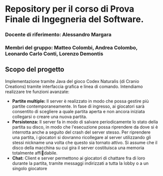 # Repository per il corso di Prova Finale di Ingegneria del Software.

### Docente di riferimento: Alessandro Margara

### Membri del gruppo: Matteo Colombi, Andrea Colombo, Leonardo Carlo Conti, Lorenzo Demontis

## Scopo del progetto 
Implementazione tramite Java del gioco Codex Naturalis (di Cranio Creations) tramite interfaccia grafica e linea di comando. Intendiamo realizzare tre funzioni avanzate:

* **Partite multiple:** Il server è realizzato in modo che possa gestire più partite contemporaneamente. In fase di ingresso, ai giocatori sarà consentito di scegliere a quale partita aperta e non ancora iniziata collegarsi o creare una nuova partita.
* **Persistenza:** Il server fa in modo di salvare periodicamente lo stato della partita su disco, in modo che l'esecuzione possa riprendere da dove si è interrotta anche a seguito del crash del server stesso. Per riprendere una partita, i giocatori si dovranno ricollegare al server utilizzando gli stessi nickname una volta che questo sia tornato attivo. Si assume che il disco della macchina su cui gira il server costituisca una memoria totalmente affidabile.
* **Chat:** Client e server permettono ai giocatori di chattare fra di loro durante la partita, tramite messaggi indirizzati a tutta la lobby o a un singolo giocatore


